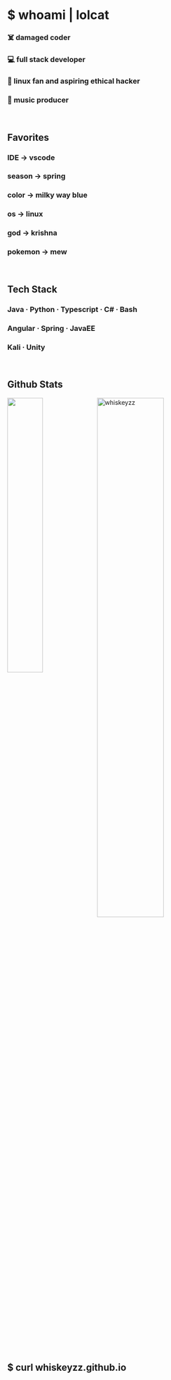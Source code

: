 <h1>$ whoami | lolcat</h1>
<h3>☠️ damaged coder</h3>
<h3>💻 full stack developer</h3>
<h3>🐧 linux fan and aspiring ethical hacker</h3>
<h3>🎹 music producer</h3>
<br/>

<h2>Favorites</h2>
<h3>IDE &#8594; vscode</h3>
<h3>season &#8594; spring</h3>
<h3>color &#8594; milky way blue</h3>
<h3>os &#8594; linux</h3>
<h3>god &#8594; krishna</h3>
<h3>pokemon &#8594; mew</h3>
</br>

<h2>Tech Stack</h2>
<h3>Java &#183; Python &#183; Typescript &#183; C# &#183;  Bash</h3>
<h3>Angular &#183; Spring &#183; JavaEE</h3>
<h3>Kali &#183; Unity</h3>
<br/>
<h2> Github Stats </h2> 
<a href="https://github.com/whiskeyzz/github-readme-stats"><img align="left" width="40%" src="https://github-readme-stats.vercel.app/api/top-langs/?username=whiskeyzz&layout=compact&theme=tokyonight" /></a>
<img width="55%" src="https://github-readme-streak-stats.herokuapp.com/?user=whiskeyzz&theme=tokyonight" alt="whiskeyzz" />
<br/>
<br/>
<h2>$ curl whiskeyzz.github.io</h2>
